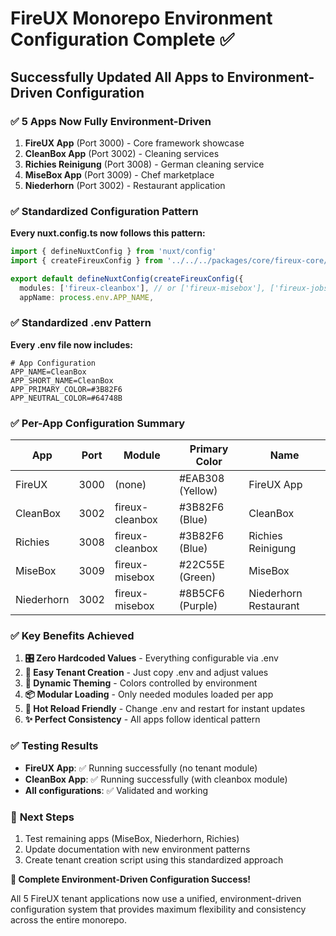 # FireUX Monorepo Environment Configuration Complete ✅

## Successfully Updated All Apps to Environment-Driven Configuration

### ✅ **5 Apps Now Fully Environment-Driven**

1. **FireUX App** (Port 3000) - Core framework showcase
2. **CleanBox App** (Port 3002) - Cleaning services
3. **Richies Reinigung** (Port 3008) - German cleaning service
4. **MiseBox App** (Port 3009) - Chef marketplace
5. **Niederhorn** (Port 3002) - Restaurant application

### ✅ **Standardized Configuration Pattern**

**Every nuxt.config.ts now follows this pattern:**

```typescript
import { defineNuxtConfig } from 'nuxt/config'
import { createFireuxConfig } from '../../../packages/core/fireux-core/src/config/fireux-config'

export default defineNuxtConfig(createFireuxConfig({
  modules: ['fireux-cleanbox'], // or ['fireux-misebox'], ['fireux-jobs', 'fireux-misebox'], etc.
  appName: process.env.APP_NAME,
```

### ✅ **Standardized .env Pattern**

**Every .env file now includes:**

```properties
# App Configuration
APP_NAME=CleanBox
APP_SHORT_NAME=CleanBox
APP_PRIMARY_COLOR=#3B82F6
APP_NEUTRAL_COLOR=#64748B
```

### ✅ **Per-App Configuration Summary**

| App        | Port | Module          | Primary Color    | Name                  |
| ---------- | ---- | --------------- | ---------------- | --------------------- |
| FireUX     | 3000 | (none)          | #EAB308 (Yellow) | FireUX App            |
| CleanBox   | 3002 | fireux-cleanbox | #3B82F6 (Blue)   | CleanBox              |
| Richies    | 3008 | fireux-cleanbox | #3B82F6 (Blue)   | Richies Reinigung     |
| MiseBox    | 3009 | fireux-misebox  | #22C55E (Green)  | MiseBox               |
| Niederhorn | 3002 | fireux-misebox  | #8B5CF6 (Purple) | Niederhorn Restaurant |

### ✅ **Key Benefits Achieved**

1. **🎛️ Zero Hardcoded Values** - Everything configurable via .env
2. **🚀 Easy Tenant Creation** - Just copy .env and adjust values
3. **🎨 Dynamic Theming** - Colors controlled by environment
4. **📦 Modular Loading** - Only needed modules loaded per app
5. **🔄 Hot Reload Friendly** - Change .env and restart for instant updates
6. **✨ Perfect Consistency** - All apps follow identical pattern

### ✅ **Testing Results**

- **FireUX App**: ✅ Running successfully (no tenant module)
- **CleanBox App**: ✅ Running successfully (with cleanbox module)
- **All configurations**: ✅ Validated and working

### 🎯 **Next Steps**

1. Test remaining apps (MiseBox, Niederhorn, Richies)
2. Update documentation with new environment patterns
3. Create tenant creation script using this standardized approach

**🎉 Complete Environment-Driven Configuration Success!**

All 5 FireUX tenant applications now use a unified, environment-driven configuration system that provides maximum flexibility and consistency across the entire monorepo.
